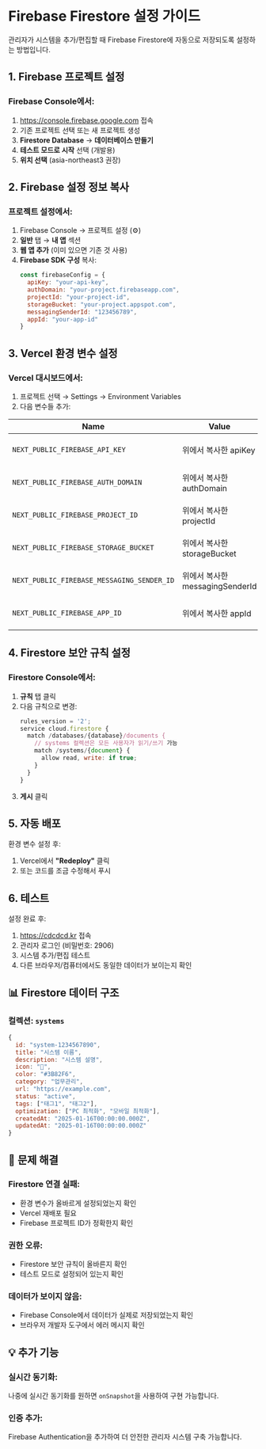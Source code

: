 # Firebase Firestore 설정 가이드

관리자가 시스템을 추가/편집할 때 Firebase Firestore에 자동으로 저장되도록 설정하는 방법입니다.

## 1. Firebase 프로젝트 설정

### **Firebase Console에서:**
1. https://console.firebase.google.com 접속
2. 기존 프로젝트 선택 또는 새 프로젝트 생성
3. **Firestore Database** → **데이터베이스 만들기**
4. **테스트 모드로 시작** 선택 (개발용)
5. **위치 선택** (asia-northeast3 권장)

## 2. Firebase 설정 정보 복사

### **프로젝트 설정에서:**
1. Firebase Console → 프로젝트 설정 (⚙️)
2. **일반** 탭 → **내 앱** 섹션
3. **웹 앱 추가** (이미 있으면 기존 것 사용)
4. **Firebase SDK 구성** 복사:
   ```javascript
   const firebaseConfig = {
     apiKey: "your-api-key",
     authDomain: "your-project.firebaseapp.com",
     projectId: "your-project-id",
     storageBucket: "your-project.appspot.com",
     messagingSenderId: "123456789",
     appId: "your-app-id"
   }
   ```

## 3. Vercel 환경 변수 설정

### **Vercel 대시보드에서:**
1. 프로젝트 선택 → Settings → Environment Variables
2. 다음 변수들 추가:

| Name | Value | Environment |
|------|-------|-------------|
| `NEXT_PUBLIC_FIREBASE_API_KEY` | 위에서 복사한 apiKey | Production, Preview, Development |
| `NEXT_PUBLIC_FIREBASE_AUTH_DOMAIN` | 위에서 복사한 authDomain | Production, Preview, Development |
| `NEXT_PUBLIC_FIREBASE_PROJECT_ID` | 위에서 복사한 projectId | Production, Preview, Development |
| `NEXT_PUBLIC_FIREBASE_STORAGE_BUCKET` | 위에서 복사한 storageBucket | Production, Preview, Development |
| `NEXT_PUBLIC_FIREBASE_MESSAGING_SENDER_ID` | 위에서 복사한 messagingSenderId | Production, Preview, Development |
| `NEXT_PUBLIC_FIREBASE_APP_ID` | 위에서 복사한 appId | Production, Preview, Development |

## 4. Firestore 보안 규칙 설정

### **Firestore Console에서:**
1. **규칙** 탭 클릭
2. 다음 규칙으로 변경:
   ```javascript
   rules_version = '2';
   service cloud.firestore {
     match /databases/{database}/documents {
       // systems 컬렉션은 모든 사용자가 읽기/쓰기 가능
       match /systems/{document} {
         allow read, write: if true;
       }
     }
   }
   ```
3. **게시** 클릭

## 5. 자동 배포

환경 변수 설정 후:
1. Vercel에서 **"Redeploy"** 클릭
2. 또는 코드를 조금 수정해서 푸시

## 6. 테스트

설정 완료 후:
1. https://cdcdcd.kr 접속
2. 관리자 로그인 (비밀번호: 2906)
3. 시스템 추가/편집 테스트
4. 다른 브라우저/컴퓨터에서도 동일한 데이터가 보이는지 확인

## 📊 Firestore 데이터 구조

### **컬렉션: `systems`**
```javascript
{
  id: "system-1234567890",
  title: "시스템 이름",
  description: "시스템 설명",
  icon: "📅",
  color: "#3B82F6",
  category: "업무관리",
  url: "https://example.com",
  status: "active",
  tags: ["태그1", "태그2"],
  optimization: ["PC 최적화", "모바일 최적화"],
  createdAt: "2025-01-16T00:00:00.000Z",
  updatedAt: "2025-01-16T00:00:00.000Z"
}
```

## 🔧 문제 해결

### **Firestore 연결 실패:**
- 환경 변수가 올바르게 설정되었는지 확인
- Vercel 재배포 필요
- Firebase 프로젝트 ID가 정확한지 확인

### **권한 오류:**
- Firestore 보안 규칙이 올바른지 확인
- 테스트 모드로 설정되어 있는지 확인

### **데이터가 보이지 않음:**
- Firebase Console에서 데이터가 실제로 저장되었는지 확인
- 브라우저 개발자 도구에서 에러 메시지 확인

## 💡 추가 기능

### **실시간 동기화:**
나중에 실시간 동기화를 원하면 `onSnapshot`을 사용하여 구현 가능합니다.

### **인증 추가:**
Firebase Authentication을 추가하여 더 안전한 관리자 시스템 구축 가능합니다.
